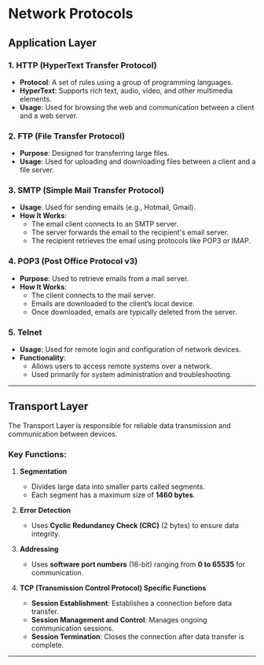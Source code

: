 # Network Protocols

## Application Layer

### 1. HTTP (HyperText Transfer Protocol)
- **Protocol**: A set of rules using a group of programming languages.
- **HyperText**: Supports rich text, audio, video, and other multimedia elements.
- **Usage**: Used for browsing the web and communication between a client and a web server.

### 2. FTP (File Transfer Protocol)
- **Purpose**: Designed for transferring large files.
- **Usage**: Used for uploading and downloading files between a client and a file server.

### 3. SMTP (Simple Mail Transfer Protocol)
- **Usage**: Used for sending emails (e.g., Hotmail, Gmail).
- **How It Works**:
  - The email client connects to an SMTP server.
  - The server forwards the email to the recipient's email server.
  - The recipient retrieves the email using protocols like POP3 or IMAP.

### 4. POP3 (Post Office Protocol v3)
- **Purpose**: Used to retrieve emails from a mail server.
- **How It Works**:
  - The client connects to the mail server.
  - Emails are downloaded to the client’s local device.
  - Once downloaded, emails are typically deleted from the server.

### 5. Telnet
- **Usage**: Used for remote login and configuration of network devices.
- **Functionality**:
  - Allows users to access remote systems over a network.
  - Used primarily for system administration and troubleshooting.

---

## Transport Layer

The Transport Layer is responsible for reliable data transmission and communication between devices.

### Key Functions:

1. **Segmentation**
   - Divides large data into smaller parts called segments.
   - Each segment has a maximum size of **1460 bytes**.

2. **Error Detection**
   - Uses **Cyclic Redundancy Check (CRC)** (2 bytes) to ensure data integrity.

3. **Addressing**
   - Uses **software port numbers** (16-bit) ranging from **0 to 65535** for communication.

4. **TCP (Transmission Control Protocol) Specific Functions**
   - **Session Establishment**: Establishes a connection before data transfer.
   - **Session Management and Control**: Manages ongoing communication sessions.
   - **Session Termination**: Closes the connection after data transfer is complete.

---

